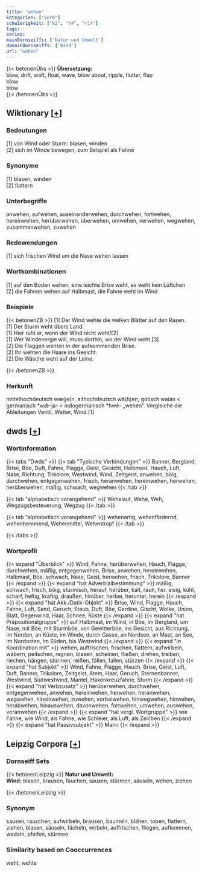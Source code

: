 ```yaml
---
title: "wehen"
kategorien: ["Verb"]
schwierigkeit: ["k2", "h4", "r14"]
tags:
series:
mainDornseiffs: ['Natur und Umwelt']
domainDornseiffs: ['Wind']
url: "wehen"
---
```


{{< betonenÜbs >}}
**Übersetzung:**  
blow, drift, waft, float, wave, blow about, ripple, flutter, flap  
blow  
blow  
{{< /betonenÜbs >}}

## Wiktionary [[+](https://de.wiktionary.org/wiki/wehen)]

### Bedeutungen
[1] von Wind oder Sturm: blasen, winden  
[2] sich im Winde bewegen, zum Beispiel als Fahne  

### Synonyme
[1] blasen, winden  
[2] flattern  

### Unterbegriffe
anwehen, aufwehen, auseinanderwehen, durchwehen, fortwehen, hereinwehen, herüberwehen, überwehen, umwehen, verwehen, wegwehen, zusammenwehen, zuwehen  

### Redewendungen
[1] sich frischen Wind um die Nase wehen lassen  

### Wortkombinationen
[1] auf den Boden wehen, eine leichte Brise weht, es weht kein Lüftchen  
[2] die Fahnen wehen auf Halbmast, die Fahne weht im Wind  

### Beispiele
{{< betonenZB >}}
[1] Der Wind wehte die welken Blätter auf den Rasen.  
[1] Der Sturm weht übers Land.  
[1] Hier ruht er, wenn der Wind nicht weht![2]  
[1] Wer Windenergie will, muss dorthin, wo der Wind weht.[3]  
[2] Die Flaggen wehten in der aufkommenden Brise.  
[2] Ihr wehten die Haare ins Gesicht.  
[2] Die Wäsche weht auf der Leine.  

{{< /betonenZB >}}
### Herkunft
mittelhochdeutsch wæ(je)n, althochdeutsch wā(h)en, gotisch waian < germanisch *wǣ-ja- < indogermanisch *hwē- „wehen“. Vergleiche die Ableitungen Ventil, Wetter, Wind.[1]  



## dwds [[+](https://www.dwds.de/wb/wehen)]

### Wortinformation
{{< tabs "Dwds" >}}
{{< tab "Typische Verbindungen" >}}
Banner, Bergland, Brise, Böe, Duft, Fahne, Flagge, Geist, Gesicht, Halbmast, Hauch, Luft, Nase, Richtung, Trikolore, Westwind, Wind, Zeitgeist, anwehen, böig, durchwehen, entgegenwehen, frisch, heranwehen, hereinwehen, herwehen, herüberwehen, mäßig, schwach, wegwehen
{{< /tab >}}

{{< tab "alphabetisch vorangehend" >}}
Wehelaut, Wehe, Weh, Wegzugsbesteuerung, Wegzug
{{< /tab >}}

{{< tab "alphabetisch vorangehend" >}}
wehenartig, wehenfördernd, wehenhemmend, Wehenmittel, Wehentropf
{{< /tab >}}

{{< /tabs >}}

### Wortprofil
{{< expand "Überblick" >}} Wind, Fahne, herüberwehen, Hauch, Flagge, durchwehen, mäßig, entgegenwehen, Brise, anwehen, hereinwehen, Halbmast, Böe, schwach, Nase, Geist, herwehen, frisch, Trikolore, Banner {{< /expand >}}
{{< expand "hat Adverbialbestimmung" >}} mäßig, schwach, frisch, böig, stürmisch, herauf, herüber, kalt, rauh, her, eisig, kühl, scharf, heftig, kräftig, draußen, hinüber, herbei, herunter, herein {{< /expand >}}
{{< expand "hat Akk./Dativ-Objekt" >}} Brise, Wind, Flagge, Hauch, Fahne, Luft, Sand, Geruch, Staub, Duft, Böe, Gardine, Gischt, Wolke, Union, Blatt, Gegenwind, Haar, Schnee, Küste {{< /expand >}}
{{< expand "hat Präpositionalgruppe" >}} auf Halbmast, im Wind, in Böe, im Bergland, um Nase, mit Böe, mit Sturmböe, von Gewitterböe, ins Gesicht, aus Richtung, im Norden, an Küste, im Winde, durch Gasse, an Nordsee, an Mast, an See, im Nordosten, im Süden, bis Westwind {{< /expand >}}
{{< expand "in Koordination mit" >}} wehen, auffrischen, frischen, flattern, aufwirbeln, wabern, peitschen, regnen, blasen, scheinen, fließen, drehen, treiben, riechen, hängen, stürmen, reißen, fällen, fallen, stürzen {{< /expand >}}
{{< expand "hat Subjekt" >}} Wind, Fahne, Flagge, Hauch, Brise, Geist, Luft, Duft, Banner, Trikolore, Zeitgeist, Atem, Haar, Geruch, Sternenbanner, Westwind, Südwestwind, Mantel, Hakenkreuzfahne, Sturm {{< /expand >}}
{{< expand "hat Verbzusatz" >}} herüberwehen, durchwehen, entgegenwehen, anwehen, hereinwehen, herwehen, heranwehen, wegwehen, hineinwehen, zuwehen, vorbeiwehen, hinwegwehen, hinwehen, herabwehen, hinauswehen, davonwehen, fortwehen, umwehen, auswehen, voranwehen {{< /expand >}}
{{< expand "hat vergl. Wortgruppe" >}} wie Fahne, wie Wind, als Fahne, wie Schleier, als Luft, als Zeichen {{< /expand >}}
{{< expand "hat Passivsubjekt" >}} Mann {{< /expand >}}

## Leipzig Corpora [[+](https://corpora.uni-leipzig.de/en/res?word=wehen&corpusId=deu_newscrawl-public_2018)]

### Dornseiff Sets
{{< betonenLeipzig >}}
**Natur und Umwelt:**  
**Wind:** blasen, brausen, fauchen, sausen, stürmen, säuseln, wehen, ziehen  

{{< /betonenLeipzig >}}

### Synonym
sausen, rauschen, aufwirbeln, brausen, baumeln, blähen, toben, flattern, ziehen, blasen, säuseln, fächeln, wirbeln, auffrischen, fliegen, aufkommen, wedeln, pfeifen, stürmen


### Similarity based on Cooccurrences
weht, wehte

